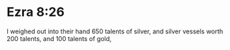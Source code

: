 # Ezra 8:26

I weighed out into their hand 650 talents of silver, and silver vessels worth 200 talents, and 100 talents of gold,
